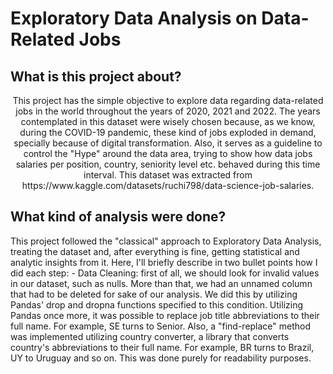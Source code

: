 #  Exploratory Data Analysis on Data-Related Jobs

## What is this project about?

<p align='center'> This project has the simple objective to explore data regarding data-related jobs in the world throughout the years of 2020, 2021 and 2022.
                    The years contemplated in this dataset were wisely chosen because, as we know, during the COVID-19 pandemic, these kind of jobs exploded in
                    demand, specially because of digital transformation. Also, it serves as a guideline to control the "Hype" around the data area, trying to show
                    how data jobs salaries per position, country, seniority level etc. behaved during this time interval. 
                    This dataset was extracted from https://www.kaggle.com/datasets/ruchi798/data-science-job-salaries.</p>

## What kind of analysis were done?
<p align='left'> This project followed the "classical" approach to Exploratory Data Analysis, treating the dataset and, after everything is fine, getting statistical
                and analytic insights from it. Here, I'll briefly describe in two bullet points how I did each step:
                - Data Cleaning: first of all, we should look for invalid values in our dataset, such as nulls. More than that, we had an unnamed column that had to be deleted for sake of our analysis. We did this by utilizing Pandas' drop and dropna functions specified to this condition. Utilizing Pandas once more, it was possible to replace job title abbreviations to their full name. For example, SE turns to Senior.
                Also, a "find-replace" method was implemented utilizing country converter, a library that converts country's abbreviations to their full name. For example,
                BR turns to Brazil, UY to Uruguay and so on. This was done purely for readability purposes.  